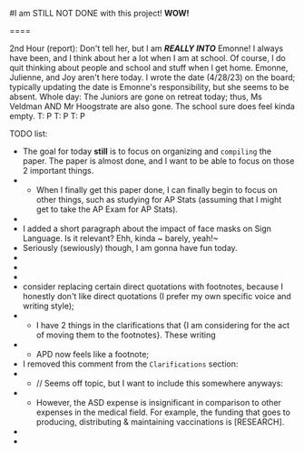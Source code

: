 #I am STILL NOT DONE with this project!
**WOW!**

====

2nd Hour (report):
  Don't tell her, but I am ***REALLY INTO*** Emonne! I always have been, and I think about her a lot when I am at school. Of course, I do quit thinking about people and school and stuff when I get home. Emonne, Julienne, and Joy aren't here today. I wrote the date (4/28/23) on the board; typically updating the date is Emonne's responsibility, but she seems to be absent.
Whole day:
  The Juniors are gone on retreat today; thus, Ms Veldman AND Mr Hoogstrate are also gone. The school sure does feel kinda empty.
T:
  P
T:
  P
T:
  P


TODO list:
* The goal for today **still** is to focus on organizing and `compiling` the paper. The paper is almost done, and I want to be able to focus on those 2 important things.
* * When I finally get this paper done, I can finally begin to focus on other things, such as studying for AP Stats (assuming that I might get to take the AP Exam for AP Stats).
* 
* I added a short paragraph about the impact of face masks on Sign Language. Is it relevant? Ehh, kinda ~ barely, yeah!~
* Seriously (sewiously) though, I am gonna have fun today.
* 
* 
* 
* consider replacing certain direct quotations with footnotes, because I honestly don't like direct quotations (I prefer my own specific voice and writing style);
* * I have 2 things in the clarifications that {I am considering for the act of moving them to the footnotes}. These writing
* * APD now feels like a footnote;
* I removed this comment from the `Clarifications` section:
* * // Seems off topic, but I want to include this somewhere anyways:
* * However, the ASD expense is insignificant in comparison to other expenses in the medical field. For example, the funding that goes to producing, distributing & maintaining vaccinations is [RESEARCH].
* 
* 







